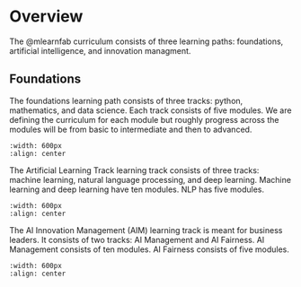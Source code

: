 
# Overview

The @mlearnfab curriculum consists of three learning paths: foundations, artificial intelligence, and innovation managment. 


## Foundations
The foundations learning path consists of three tracks: python, mathematics, and data science. Each track consists of five modules. We are defining the curriculum for each module but roughly progress across the modules will be from basic to intermediate and then to advanced.


```{image} /images/curriculum/foundations.png
:width: 600px
:align: center
```

The Artificial Learning Track learning track consists of three tracks: machine learning, natural language processing, and deep learning. Machine learning and deep learning have ten modules. NLP has five modules.


```{image} /images/curriculum/ai.png
:width: 600px
:align: center
```

The AI Innovation Management (AIM) learning track is meant for business leaders. It consists of two tracks: AI Management and AI Fairness. AI Management consists of ten modules. AI Fairness consists of five modules.

```{image} /images/curriculum/aim.png
:width: 600px
:align: center
```

 
